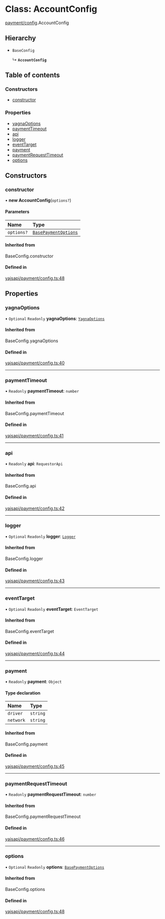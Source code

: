 # Class: AccountConfig

[payment/config](../modules/payment_config).AccountConfig

## Hierarchy

- `BaseConfig`

  ↳ **`AccountConfig`**

## Table of contents

### Constructors

- [constructor](payment_config.AccountConfig#constructor)

### Properties

- [yagnaOptions](payment_config.AccountConfig#yagnaoptions)
- [paymentTimeout](payment_config.AccountConfig#paymenttimeout)
- [api](payment_config.AccountConfig#api)
- [logger](payment_config.AccountConfig#logger)
- [eventTarget](payment_config.AccountConfig#eventtarget)
- [payment](payment_config.AccountConfig#payment)
- [paymentRequestTimeout](payment_config.AccountConfig#paymentrequesttimeout)
- [options](payment_config.AccountConfig#options)

## Constructors

### constructor

• **new AccountConfig**(`options?`)

#### Parameters

| Name | Type |
| :------ | :------ |
| `options?` | [`BasePaymentOptions`](../interfaces/payment_config.BasePaymentOptions) |

#### Inherited from

BaseConfig.constructor

#### Defined in

[yajsapi/payment/config.ts:48](https://github.com/golemfactory/yajsapi/blob/2663a15/yajsapi/payment/config.ts#L48)

## Properties

### yagnaOptions

• `Optional` `Readonly` **yagnaOptions**: [`YagnaOptions`](../modules/executor_executor#yagnaoptions)

#### Inherited from

BaseConfig.yagnaOptions

#### Defined in

[yajsapi/payment/config.ts:40](https://github.com/golemfactory/yajsapi/blob/2663a15/yajsapi/payment/config.ts#L40)

___

### paymentTimeout

• `Readonly` **paymentTimeout**: `number`

#### Inherited from

BaseConfig.paymentTimeout

#### Defined in

[yajsapi/payment/config.ts:41](https://github.com/golemfactory/yajsapi/blob/2663a15/yajsapi/payment/config.ts#L41)

___

### api

• `Readonly` **api**: `RequestorApi`

#### Inherited from

BaseConfig.api

#### Defined in

[yajsapi/payment/config.ts:42](https://github.com/golemfactory/yajsapi/blob/2663a15/yajsapi/payment/config.ts#L42)

___

### logger

• `Optional` `Readonly` **logger**: [`Logger`](../interfaces/utils_logger_logger.Logger)

#### Inherited from

BaseConfig.logger

#### Defined in

[yajsapi/payment/config.ts:43](https://github.com/golemfactory/yajsapi/blob/2663a15/yajsapi/payment/config.ts#L43)

___

### eventTarget

• `Optional` `Readonly` **eventTarget**: `EventTarget`

#### Inherited from

BaseConfig.eventTarget

#### Defined in

[yajsapi/payment/config.ts:44](https://github.com/golemfactory/yajsapi/blob/2663a15/yajsapi/payment/config.ts#L44)

___

### payment

• `Readonly` **payment**: `Object`

#### Type declaration

| Name | Type |
| :------ | :------ |
| `driver` | `string` |
| `network` | `string` |

#### Inherited from

BaseConfig.payment

#### Defined in

[yajsapi/payment/config.ts:45](https://github.com/golemfactory/yajsapi/blob/2663a15/yajsapi/payment/config.ts#L45)

___

### paymentRequestTimeout

• `Readonly` **paymentRequestTimeout**: `number`

#### Inherited from

BaseConfig.paymentRequestTimeout

#### Defined in

[yajsapi/payment/config.ts:46](https://github.com/golemfactory/yajsapi/blob/2663a15/yajsapi/payment/config.ts#L46)

___

### options

• `Optional` `Readonly` **options**: [`BasePaymentOptions`](../interfaces/payment_config.BasePaymentOptions)

#### Inherited from

BaseConfig.options

#### Defined in

[yajsapi/payment/config.ts:48](https://github.com/golemfactory/yajsapi/blob/2663a15/yajsapi/payment/config.ts#L48)
